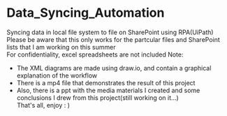 # Data_Syncing_Automation  
Syncing data in local file system to file on SharePoint using RPA(UiPath)  
Please be aware that this only works for the partcular files and SharePoint lists that I am working on this summer  
For confidentiality, excel spreadsheets are not included
Note:
* The XML diagrams are made using draw.io, and contain a graphical explanation of the workflow
* There is a mp4 file that demonstrates the result of this project
* Also, there is a ppt with the media materials I created and some conclusions I drew from this project(still working on it...)  
That's all, enjoy : )   
